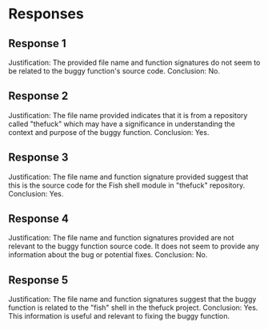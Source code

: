 # Responses
## Response 1
Justification: The provided file name and function signatures do not seem to be related to the buggy function's source code. 
Conclusion: No.

## Response 2
Justification: The file name provided indicates that it is from a repository called "thefuck" which may have a significance in understanding the context and purpose of the buggy function.
Conclusion: Yes.

## Response 3
Justification: The file name and function signature provided suggest that this is the source code for the Fish shell module in "thefuck" repository.
Conclusion: Yes.

## Response 4
Justification: The file name and function signatures provided are not relevant to the buggy function source code. It does not seem to provide any information about the bug or potential fixes.
Conclusion: No.

## Response 5
Justification: The file name and function signatures suggest that the buggy function is related to the "fish" shell in the thefuck project.
Conclusion: Yes. This information is useful and relevant to fixing the buggy function.

